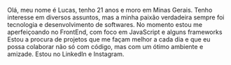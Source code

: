 Olá, meu nome é Lucas, tenho 21 anos e moro em Minas Gerais.
Tenho interesse em diversos assuntos, mas a minha paixão verdadeira sempre foi tecnologia e desenvolvimento de softwares.
No momento estou me aperfeiçoando no FrontEnd, com foco em JavaScript e alguns frameworks
Estou a procura de projetos que me façam melhor a cada dia e que eu possa colaborar não só com código, mas com um ótimo ambiente e amizade.
Estou no LinkedIn e Instagram.

<!---
TSRGOD/TSRGOD is a ✨ special ✨ repository because its `README.md` (this file) appears on your GitHub profile.
You can click the Preview link to take a look at your changes.
--->
